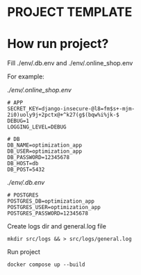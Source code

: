 # PROJECT TEMPLATE

# How run project?

Fill ./env/.db.env and ./env/.online_shop.env

For example: 

*./env/.online_shop.env*

```
# APP
SECRET_KEY=django-insecure-@l8=fm$s+-mjm-2i0)uoly9j+2pctx@+^k27(g$(bqw%i%jk-$
DEBUG=1
LOGGING_LEVEL=DEBUG

# DB
DB_NAME=optimization_app
DB_USER=optimization_app
DB_PASSWORD=12345678
DB_HOST=db
DB_POST=5432
```

*./env/.db.env*
```
# POSTGRES
POSTGRES_DB=optimization_app
POSTGRES_USER=optimization_app
POSTGRES_PASSWORD=12345678
```





Create logs dir and general.log file

```mkdir src/logs && > src/logs/general.log ```

Run project

```docker compose up --build```
